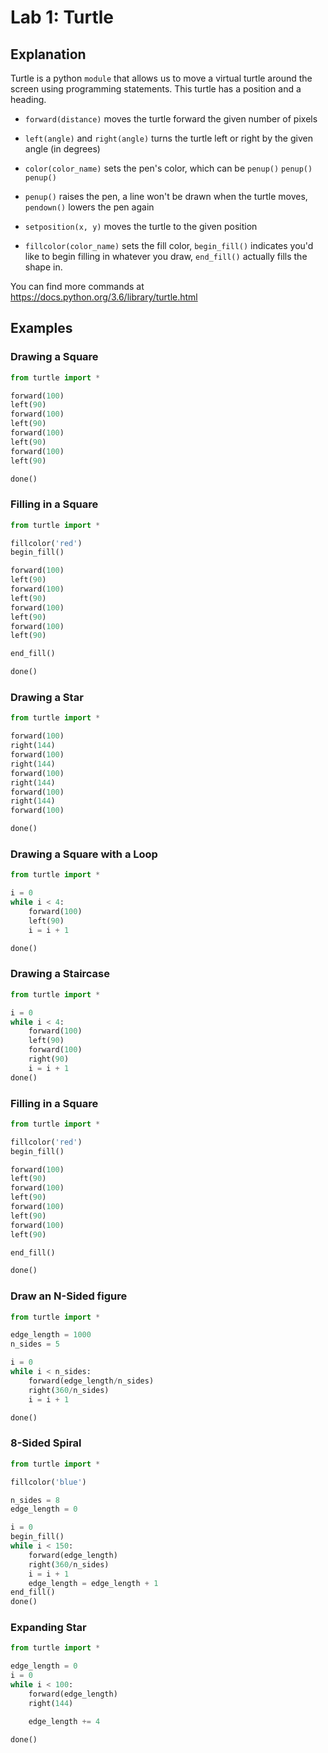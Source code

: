 # Lab 1: Turtle

## Explanation

Turtle is a python `module` that allows us to move a virtual turtle around the screen using programming statements. This turtle has a position and a heading.

- `forward(distance)` moves the turtle forward the given number of pixels 
- `left(angle)` and `right(angle)` turns the turtle left or right by the given angle (in degrees)
- `color(color_name)` sets the pen's color, which can be `penup()` `penup()` `penup()`
- `penup()` raises the pen, a line won't be drawn when the turtle moves, `pendown()` lowers the pen again

- `setposition(x, y)` moves the turtle to the given position

- `fillcolor(color_name)` sets the fill color, `begin_fill()` indicates you'd like to begin filling in whatever you draw, `end_fill()` actually fills the shape in.

You can find more commands at https://docs.python.org/3.6/library/turtle.html

## Examples


### Drawing a Square 

```python
from turtle import *

forward(100)
left(90)
forward(100)
left(90)
forward(100)
left(90)
forward(100)
left(90)

done()

```

### Filling in a Square 

```python
from turtle import *

fillcolor('red')
begin_fill()

forward(100)
left(90)
forward(100)
left(90)
forward(100)
left(90)
forward(100)
left(90)

end_fill()

done()

```

### Drawing a Star 

```python
from turtle import *

forward(100)
right(144)
forward(100)
right(144)
forward(100)
right(144)
forward(100)
right(144)
forward(100)

done()

```


### Drawing a Square with a Loop

```python
from turtle import *

i = 0
while i < 4:
    forward(100)
    left(90)
    i = i + 1

done()
```

### Drawing a Staircase

```python
from turtle import *

i = 0
while i < 4:    
	forward(100)
	left(90)
	forward(100)
	right(90)
	i = i + 1
done()
```


### Filling in a Square 

```python
from turtle import *

fillcolor('red')
begin_fill()

forward(100)
left(90)
forward(100)
left(90)
forward(100)
left(90)
forward(100)
left(90)

end_fill()

done()

```

### Draw an N-Sided figure
```python
from turtle import *

edge_length = 1000
n_sides = 5

i = 0
while i < n_sides:
	forward(edge_length/n_sides)
	right(360/n_sides)
	i = i + 1

done()

```


### 8-Sided Spiral

```python
from turtle import *

fillcolor('blue')

n_sides = 8
edge_length = 0

i = 0
begin_fill()
while i < 150:
	forward(edge_length)
	right(360/n_sides)
	i = i + 1
	edge_length = edge_length + 1
end_fill()
done()

```

### Expanding Star

```python
from turtle import *

edge_length = 0
i = 0
while i < 100:
	forward(edge_length)
	right(144)

	edge_length += 4

done()
```
